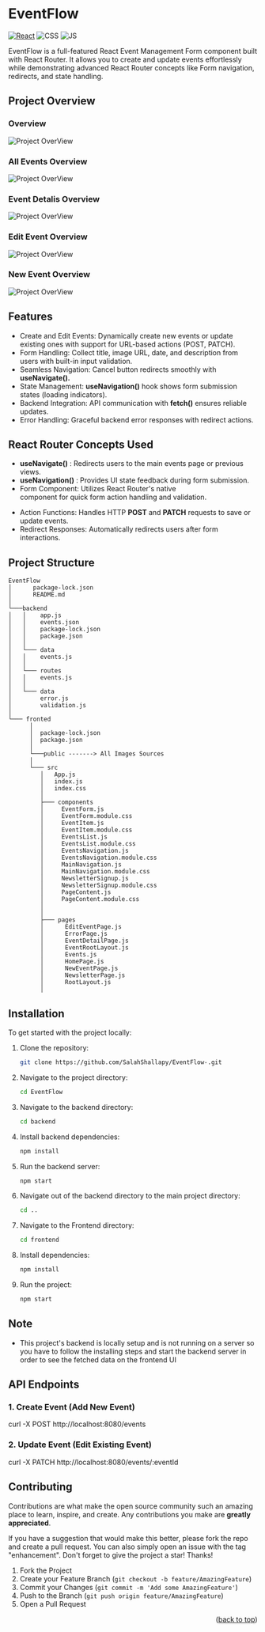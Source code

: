 # EventFlow

[![React](https://img.shields.io/badge/react-%2320232a.svg?style=for-the-badge&logo=react&logoColor=%2361DAFB)](https://react.dev/)
![CSS](https://img.shields.io/badge/CSS3-1572B6?style=for-the-badge&logo=css3&logoColor=white)
![JS](https://img.shields.io/badge/JavaScript-F7DF1E?style=for-the-badge&logo=javascript&logoColor=black)

EventFlow is a full-featured React Event Management Form component built with React Router. It allows you to create and update events effortlessly while demonstrating advanced React Router concepts like Form navigation, redirects, and state handling.

## Project Overview

### Overview

![Project OverView](/frontend/public/overview.png)

### All Events Overview

![Project OverView](/frontend/public/allevents.png)

### Event Detalis Overview

![Project OverView](/frontend/public/eventdetails.png)

### Edit Event Overview

![Project OverView](/frontend/public/editevent.png)

### New Event Overview

![Project OverView](/frontend/public/newevent.png)

## Features

- Create and Edit Events: Dynamically create new events or update existing ones with support for URL-based actions (POST, PATCH).
- Form Handling: Collect title, image URL, date, and description from users with built-in input validation.
- Seamless Navigation: Cancel button redirects smoothly with **useNavigate().**
- State Management: **useNavigation()** hook shows form submission states (loading indicators).
- Backend Integration: API communication with **fetch()** ensures reliable updates.
- Error Handling: Graceful backend error responses with redirect actions.

## React Router Concepts Used

- **useNavigate()** : Redirects users to the main events page or previous views.
- **useNavigation()** : Provides UI state feedback during form submission.
- Form Component: Utilizes React Router's native **<Form>** component for quick form action handling and validation.
- Action Functions: Handles HTTP **POST** and **PATCH** requests to save or update events.
- Redirect Responses: Automatically redirects users after form interactions.

## Project Structure

```
EventFlow
│      package-lock.json
│      README.md
│
└───backend
│   │    app.js
│   │    events.json
│   │    package-lock.json
│   │    package.json
│   │
│   └─── data
│   │    events.js
│   │
│   └─── routes
│   │    events.js
│   │
│   └─── data
│        error.js
│        validation.js
│
└─── fronted
      │
      │  package-lock.json
      │  package.json
      │
      └───public -------> All Images Sources
      │
      └─── src
         │   App.js
         │   index.js
         │   index.css
         │
         ├─── components
         │     EventForm.js
         │     EventForm.module.css
         │     EventItem.js
         │     EventItem.module.css
         │     EventsList.js
         │     EventsList.module.css
         │     EventsNavigation.js
         │     EventsNavigation.module.css
         │     MainNavigation.js
         │     MainNavigation.module.css
         │     NewsletterSignup.js
         │     NewsletterSignup.module.css
         │     PageContent.js
         │     PageContent.module.css
         │
         │
         ├─── pages
         │      EditEventPage.js
         │      ErrorPage.js
         │      EventDetailPage.js
         │      EventRootLayout.js
         │      Events.js
         │      HomePage.js
         │      NewEventPage.js
         │      NewsletterPage.js
         │      RootLayout.js
         │

```

## Installation

To get started with the project locally:

1. Clone the repository:
   ```bash
   git clone https://github.com/SalahShallapy/EventFlow-.git
   ```
2. Navigate to the project directory:
   ```bash
   cd EventFlow
   ```
3. Navigate to the backend directory:
   ```bash
   cd backend
   ```
4. Install backend dependencies:
   ```bash
   npm install
   ```
5. Run the backend server:
   ```bash
   npm start
   ```
6. Navigate out of the backend directory to the main project directory:
   ```bash
   cd ..
   ```
7. Navigate to the Frontend directory:
   ```bash
   cd frontend
   ```
8. Install dependencies:
   ```bash
   npm install
   ```
9. Run the project:
   ```bash
   npm start
   ```

## Note

- This project's backend is locally setup and is not running on a server so you have to follow the installing steps and start the backend server in order to see the fetched data on the frontend UI

## API Endpoints

### 1. Create Event (Add New Event)

curl -X POST http://localhost:8080/events

### 2. Update Event (Edit Existing Event)

curl -X PATCH http://localhost:8080/events/:eventId

## Contributing

Contributions are what make the open source community such an amazing place to learn, inspire, and create. Any contributions you make are **greatly appreciated**.

If you have a suggestion that would make this better, please fork the repo and create a pull request. You can also simply open an issue with the tag "enhancement".
Don't forget to give the project a star! Thanks!

1.  Fork the Project
2.  Create your Feature Branch (`git checkout -b feature/AmazingFeature`)
3.  Commit your Changes (`git commit -m 'Add some AmazingFeature'`)
4.  Push to the Branch (`git push origin feature/AmazingFeature`)
5.  Open a Pull Request

   <p align="right">(<a href="#top">back to top</a>)</p>
